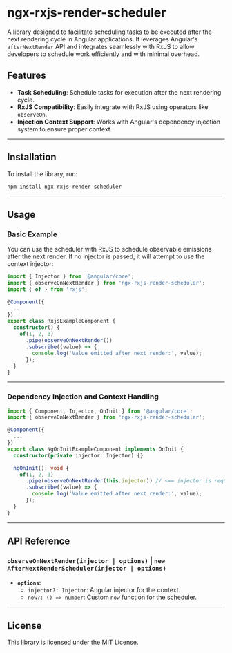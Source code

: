 # ngx-rxjs-render-scheduler

A library designed to facilitate scheduling tasks to be executed after the next rendering cycle in Angular applications. It leverages Angular's `afterNextRender` API and integrates seamlessly with RxJS to allow developers to schedule work efficiently and with minimal overhead.

## Features

- **Task Scheduling**: Schedule tasks for execution after the next rendering cycle.
- **RxJS Compatibility**: Easily integrate with RxJS using operators like `observeOn`.
- **Injection Context Support**: Works with Angular's dependency injection system to ensure proper context.

---

## Installation

To install the library, run:

```bash
npm install ngx-rxjs-render-scheduler
```

---

## Usage

### Basic Example

You can use the scheduler with RxJS to schedule observable emissions after the next render. If no injector is passed, it will attempt to use the context injector:

```typescript
import { Injector } from '@angular/core';
import { observeOnNextRender } from 'ngx-rxjs-render-scheduler';
import { of } from 'rxjs';

@Component({
  ...
})
export class RxjsExampleComponent {
  constructor() {
    of(1, 2, 3)
      .pipe(observeOnNextRender())
      .subscribe((value) => {
        console.log('Value emitted after next render:', value);
      });
  }
}
```

---

### Dependency Injection and Context Handling

```typescript
import { Component, Injector, OnInit } from '@angular/core';
import { observeOnNextRender } from 'ngx-rxjs-render-scheduler';

@Component({
  ...
})
export class NgOnInitExampleComponent implements OnInit {
  constructor(private injector: Injector) {}

  ngOnInit(): void {
    of(1, 2, 3)
      .pipe(observeOnNextRender(this.injector)) // <== injector is required outside of injection context.
      .subscribe((value) => {
        console.log('Value emitted after next render:', value);
      });
  }
}
```

---

## API Reference

### `observeOnNextRender(injector | options)` | `new AfterNextRenderScheduler(injector | options)`

- **`options`**:
  - `injector?: Injector`: Angular injector for the context.
  - `now?: () => number`: Custom `now` function for the scheduler.

---

## License

This library is licensed under the MIT License.
